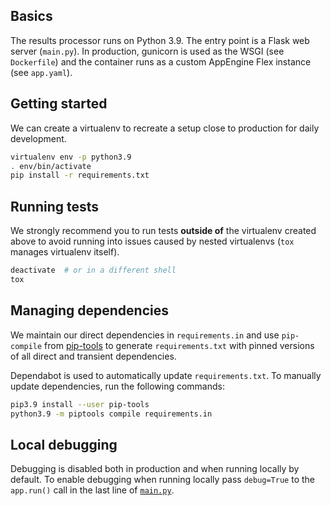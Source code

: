## Basics

The results processor runs on Python 3.9. The entry point is a Flask web server
(`main.py`). In production, gunicorn is used as the WSGI (see `Dockerfile`) and
the container runs as a custom AppEngine Flex instance (see `app.yaml`).

## Getting started

We can create a virtualenv to recreate a setup close to production for daily
development.

```bash
virtualenv env -p python3.9
. env/bin/activate
pip install -r requirements.txt
```

## Running tests

We strongly recommend you to run tests **outside of** the virtualenv created
above to avoid running into issues caused by nested virtualenvs (`tox` manages
virtualenv itself).


```bash
deactivate  # or in a different shell
tox
```

## Managing dependencies

We maintain our direct dependencies in `requirements.in` and use `pip-compile`
from [pip-tools](https://github.com/jazzband/pip-tools) to generate
`requirements.txt` with pinned versions of all direct and transient
dependencies.

Dependabot is used to automatically update `requirements.txt`. To manually
update dependencies, run the following commands:

```bash
pip3.9 install --user pip-tools
python3.9 -m piptools compile requirements.in
```

## Local debugging

Debugging is disabled both in production and when running locally by default.
To enable debugging when running locally pass `debug=True` to the `app.run()`
call in the last line of
[`main.py`](https://github.com/web-platform-tests/wpt.fyi/blob/main/results-processor/main.py).
